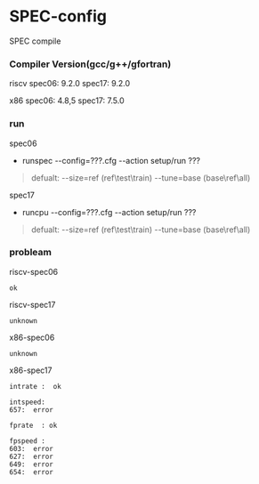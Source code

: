 # SPEC-config
SPEC compile



### Compiler Version(gcc/g++/gfortran)

riscv
	spec06: 9.2.0
	spec17: 9.2.0

x86
	spec06: 4.8,5
	spec17: 7.5.0 
	

### run

spec06

*	runspec --config=???.cfg --action setup/run ???
>   defualt: --size=ref (ref\test\train)
>            --tune=base (base\ref\all)

spec17

*	runcpu  --config=???.cfg --action setup/run ???
>   defualt: --size=ref (ref\test\train)
>            --tune=base (base\ref\all)

### probleam

riscv-spec06

	ok

riscv-spec17

	unknown

x86-spec06

	unknown

x86-spec17

	intrate :  ok
	
	intspeed:  
	657:  error
	
	fprate  : ok 
	
	fpspeed :
	603:  error
	627:  error
	649:  error
	654:  error



